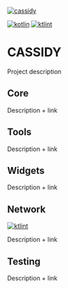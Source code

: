[![cassidy](https://img.shields.io/badge/version-0.1.0-blue?style=flat-square)](https://github.com/gocantar/cassidy)

[![kotlin](https://img.shields.io/badge/code-Kotlin-blueviolet?style=flat-square)](https://kotlinlang.org/docs/reference/android-overview.html)
[![ktlint](https://img.shields.io/badge/code%20style-%E2%9D%A4-FF4081.svg?style=flat-square)](https://ktlint.github.io)

# CASSIDY
Project description

## Core
Description + link

## Tools
Description + link

## Widgets
Description + link

## Network
[![ktlint](https://img.shields.io/badge/dependency-OkHttp3-blue?style=flat-square)](https://github.com/square/okhttp)

Description + link

## Testing
Description + link
